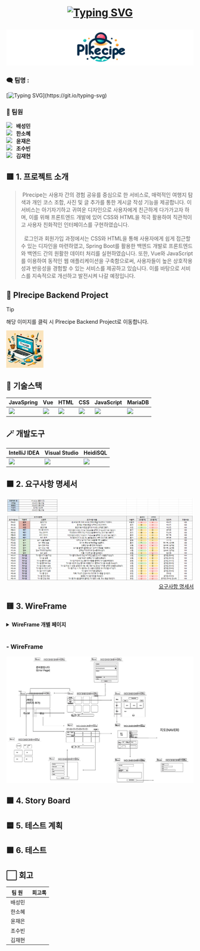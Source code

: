 # <p align="center">[![Typing SVG](https://readme-typing-svg.demolab.com?font=Fira+Code&weight=700&size=27&pause=1000&color=5EE4F7&random=false&width=435&lines=%E2%9A%BEPlrecipe%F0%9F%8D%B3)](https://git.io/typing-svg)</p>

<p align="center"></p>

<img src="readme_image/akwsk_title.png">


###  🗨️ 팀명 : 
[![Typing SVG](https://readme-typing-svg.demolab.com?font=Fira+Code&weight=700&size=24&pause=1000&color=F7EC07&random=false&width=435&lines=6CanDoIt!)](https://git.io/typing-svg)

###  🔻 팀원
 
[<img src="https://img.shields.io/badge/Github-Link-181717?logo=Github">](https://github.com/mini-xi) <strong>&nbsp;&nbsp;배성민</strong> <br>
[<img src="https://img.shields.io/badge/Github-Link-181717?logo=Github">](https://github.com/Sosohy) <strong>&nbsp;&nbsp;한소혜</strong> <br>
[<img src="https://img.shields.io/badge/Github-Link-181717?logo=Github">](https://github.com/yunjaeeun) <strong>&nbsp;&nbsp;윤재은</strong> <br>
[<img src="https://img.shields.io/badge/Github-Link-181717?logo=Github">](https://github.com/chosoobin37) <strong>&nbsp;&nbsp;조수빈</strong> <br>
[<img src="https://img.shields.io/badge/Github-Link-181717?logo=Github">](https://github.com/jaehyeon-SMU) <strong>&nbsp;&nbsp;김재현</strong> <br>

## 🟥 1. 프로젝트 소개

> &nbsp;Plrecipe는 사용자 간의 경험 공유를 중심으로 한 서비스로, 매력적인 여행지 탐색과 개인 코스 조합, 사진 및 글 추가를 통한 게시글 작성 기능을 제공합니다. 이 서비스는 아기자기하고 귀여운 디자인으로 사용자에게 친근하게 다가가고자 하며, 이를 위해 프론트엔드 개발에 있어 CSS와 HTML을 적극 활용하여 직관적이고 사용자 친화적인 인터페이스를 구현하였습니다.<br><br>&nbsp; 로그인과 회원가입 과정에서는 CSS와 HTML을 통해 사용자에게 쉽게 접근할 수 있는 디자인을 마련하였고, Spring Boot를 활용한 백엔드 개발로 프론트엔드와 백엔드 간의 원활한 데이터 처리를 실현하였습니다. 또한, Vue와 JavaScript를 이용하여 동적인 웹 애플리케이션을 구축함으로써, 사용자들이 높은 상호작용성과 반응성을 경험할 수 있는 서비스를 제공하고 있습니다. 이를 바탕으로 서비스를 지속적으로 개선하고 발전시켜 나갈 예정입니다.

## 📝 Plrecipe Backend Project

> [!Tip]
> 해당 이미지를 클릭 시 Plrecipe Backend Project로 이동합니다.
<a href="https://github.com/beyond-sw-camp/be04-2nd-6candoit-plrecipe">
    <img src="readme_image/plplpl.png" alt="Project Logo" width="100" height="100"/>
</a>

## 💾 기술스택
<div align="center">

|JavaSpring|Vue|HTML|CSS|JavaScript|MariaDB|
|---|---|---|---|---|---|
|<img src="https://img.shields.io/badge/Spring-6DB33F?style=for-the-badge&logo=Spring&logoColor=white">|<img src="https://img.shields.io/badge/Vue-4FC08D?style=for-the-badge&logo=Vue.js&logoColor=white">|<img src="https://img.shields.io/badge/HTML-E34F26?style=for-the-badge&logo=HTML5&logoColor=white">|<img src="https://img.shields.io/badge/CSS-1572B6?style=for-the-badge&logo=CSS3&logoColor=white">|<img src="https://img.shields.io/badge/JavaScript-F7DE1E?style=for-the-badge&logo=JavaScript&logoColor=white">|<img src="https://img.shields.io/badge/MariaDB-003545?style=for-the-badge&logo=MariaDB&logoColor=white">|

</div>

## 🪄 개발도구
<div align="center">

|IntelliJ IDEA|Visual Studio|HeidiSQL|
|---|---|---|
|<img src="https://img.shields.io/badge/IntelliJ IDEA-000000?style=for-the-badge&logo=IntelliJ IDEA&logoColor=white">|<img src="https://img.shields.io/badge/Visual Studio-007ACC?style=for-the-badge&logo=Visual Studio Code&logoColor=white">|<img src="https://img.shields.io/badge/HeidiSQL-6DB33F?style=for-the-badge">|

</div>

## 🟧 2. 요구사항 명세서
<img src="https://github.com/beyond-sw-camp/be04-3rd-6candoit-plrecipe/blob/main/readme_image/front_%EC%9A%94%EA%B5%AC%EC%82%AC%ED%95%AD%EB%AA%85%EC%84%B8%EC%84%9C.png">

<div align="right">
<a href="https://docs.google.com/spreadsheets/d/1s_xHKGkEtqTWraOUuyuyXDv-GDdMmeleYGFhPgfCvv4/edit?usp=sharing">요구사항 명세서</a>
</div>

## 🟨 3. WireFrame

<details>
<summary><b>WireFrame 개별 페이지</b></summary>

<img src="https://github.com/beyond-sw-camp/be04-3rd-6candoit-plrecipe/blob/67f8ace54f0fa89bc6fb5e22688789ef9385c996/readme_image/mainpage.jpg">
➡️ 메인 페이지<br>
<br>
<img src="https://github.com/beyond-sw-camp/be04-3rd-6candoit-plrecipe/blob/ee1a02babe02241f6830ec594e384bfe8b35bcbe/readme_image/mypage.jpg">
➡️ 마이페이지<br>
<br>
<img src="https://github.com/beyond-sw-camp/be04-3rd-6candoit-plrecipe/blob/ee1a02babe02241f6830ec594e384bfe8b35bcbe/readme_image/postall.jpg">
➡️ 게시판(게시글 페이지)<br>
<br>
<img src="https://github.com/beyond-sw-camp/be04-3rd-6candoit-plrecipe/blob/ee1a02babe02241f6830ec594e384bfe8b35bcbe/readme_image/postcreate.jpg">
➡️ 게시글 생성<br>
<br>
<img src="https://github.com/beyond-sw-camp/be04-3rd-6candoit-plrecipe/blob/ee1a02babe02241f6830ec594e384bfe8b35bcbe/readme_image/postone.jpg">
➡️ 게시글(단일)<br>
<br>
<img src="https://github.com/beyond-sw-camp/be04-3rd-6candoit-plrecipe/blob/ee1a02babe02241f6830ec594e384bfe8b35bcbe/readme_image/placeall.jpg">
➡️ 장소(장소 페이지)<br>
<br>
<img src="https://github.com/beyond-sw-camp/be04-3rd-6candoit-plrecipe/blob/ee1a02babe02241f6830ec594e384bfe8b35bcbe/readme_image/placeone.jpg">
➡️ 장소(단일)<br>
<br>
<img src="https://github.com/beyond-sw-camp/be04-3rd-6candoit-plrecipe/blob/ee1a02babe02241f6830ec594e384bfe8b35bcbe/readme_image/placecreate.jpg">
➡️ 장소 등록(생성)<br>
<br>
<img src="https://github.com/beyond-sw-camp/be04-3rd-6candoit-plrecipe/blob/ee1a02babe02241f6830ec594e384bfe8b35bcbe/readme_image/placestarcreate.jpg">
➡️ 장소 별점 등록<br>
<br>
<img src="https://github.com/beyond-sw-camp/be04-3rd-6candoit-plrecipe/blob/ee1a02babe02241f6830ec594e384bfe8b35bcbe/readme_image/placestar.jpg">
➡️ 별점이 등록된 장소<br>
<br>
<img src="https://github.com/beyond-sw-camp/be04-3rd-6candoit-plrecipe/blob/ee1a02babe02241f6830ec594e384bfe8b35bcbe/readme_image/errerpage.jpg">
➡️ 에러 페이지(준비 페이지)<br>
<br>
</details><br>

###  - WireFrame

<img src="https://github.com/beyond-sw-camp/be04-3rd-6candoit-plrecipe/blob/ee1a02babe02241f6830ec594e384bfe8b35bcbe/readme_image/1wireframe.jpg">

## 🟩 4. Story Board

## 🟦 5. 테스트 계획

## 🟪 6. 테스트


## ⬜ 회고

|&nbsp;&nbsp;팀&nbsp;원&nbsp;&nbsp;&nbsp;|회고록|
|:---:|---|
|배성민||
|한소혜||
|윤재은||
|조수빈||
|김재현||
